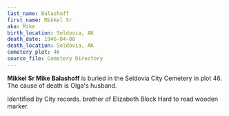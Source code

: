 ```yaml
---
last_name: Balashoff
first_name: Mikkel Sr
aka: Mike
birth_location: Seldovia, AK
death_date: 1946-04-08
death_location: Seldovia, AK
cemetery_plot: 46
source_file: Cemetery Directory
---
```

**Mikkel Sr  Mike Balashoff** is buried in the Seldovia City Cemetery in plot 46.  The cause of death is Olga's husband.

Identified by City records.
brother of Elizabeth Block
Hard to read wooden marker.
